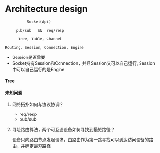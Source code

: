# Architecture design

```
          Socket(Api)
        
     pub/sub   &&  req/resp
        
      Tree, Table, Channel
        
Routing, Session, Connection, Engine
```
+ Session是否需要
+ Socket持有Session和Connection，并且Session又可以自己运行, Session中可以自己运行的是Engine


#### Tree



#### 未知问题

1. 网络拓扑如何与协议协调？
    
   + req/resp
   + pub/sub
2. 寻址路由算法，两个可互通设备如何寻找到最短路径？

   设备只向路由节点发起请求，由路由作为第一跳寻找可以到达访问设备的路由，并确定最短路径